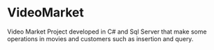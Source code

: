 # VideoMarket
Video Market Project developed in C# and Sql Server that make some operations in movies and customers such as insertion and query.

